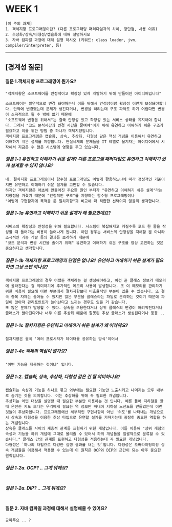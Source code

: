 # WEEK 1

```
[이 주의 과제]
1. 객체지향 프로그래밍이란? (다른 프로그래밍 패러다임과의 차이, 장단점, 사용 이유)
2. 추상화/상속/다형성/캡슐화에 대해 설명하시오
3. 자바 컴파일 과정에 대해 설명 하시오 (키워드: class loader, jvm, compiler/interpreter, 등)
```

-----


## [경계성 질문]

#### 질문 1.객체지향 프로그래밍이 뭔가요?
```
"객체지향은 소프트웨어를 안정적이고 확장성 있게 개발하기 위해 만들어진 아이디어입니다"

소프트웨어는 필연적으로 변경 돼야하는데 이를 위해서 안정성이랑 확장성 이란게 보장돼야합니다. 만약에 변경했는데 문제가 생긴다거나, 변경을 하려는데 구조 파악도 하기 어렵다면 변경이 소극적으로 될 수 밖에 없기 때문에
"소프트웨어 변경을 위해서"는 결국 안정성 있고 확장성 있는 서비스 상태를 유지해야 합니다. 그래서 "코드 분석시간과 변경 시간을 줄여야"이기 위해 유연하고 이해하기 쉬운 구조가 필요하고 이를 위한 방법 중 하나가 객체지향입니다.
객체지향 프로그래밍은 캡슐화, 상속, 추상화, 다형성 같은 핵심 개념을 이용해서 유연하고 이해하기 쉬운 설계를 지향합니다. 현실세계의 문제들을 IT 레벨로 옮기자는 아이디어에서 시작해서 지금은 수 많은 시스템에 영향을 주고 있습니다.
```

##### 질문 1-1 유연하고 이해하기 쉬운 설계? 다른 프로그램 패러다임도 유연하고 이해하기 쉽게 설계할 수 있지 않나요?
```
네. 절차지향 프로그래밍이나 함수형 프로그래밍도 어떻게 활용하느냐에 따라 정성적인 기준이지만 유연하고 이해하기 쉬운 설계를 고민할 수 있습니다.
하지만 객체지향은 애초에 만들어진 주요한 원인 부터가 "유연하고 이해하기 쉬운 설계"라는 지향점을 가졌기 때문에 "안정적인 구조"를 지향하는 함수형 프로그래밍이나
"어떻게 구현할지에 목적을 둔 절차지향"과 비교해 더 적합한 선택이지 않을까 생각합니다.
```

##### 질문 1-1a 유연하고 이해하기 쉬운 설계가 왜 필요한데요?
```
서비스의 확장성과 안정성을 위해 필요합니다. 시스템이 복잡해지고 커질수록 코드 한 줄을 작성할 떄 들어가는 비용이 늘어나게 됩니다. 이런 경우는 서비스의 안정성을 저해할 뿐 아니라 소극적인 기능 개발 등의 결과를 초래하기 때문에
"코드 분석과 변경 시간을 줄이기 위해" 유연하고 이해하기 쉬운 구조를 항상 고민하는 것은 중요하다고 생각합니다.
```

##### 질문 1-1b 객체지향 프로그래밍의 단점은 없나요? 유연하고 이해하기 쉬운 설계가 필요하면 그냥 쓰면 되나요?
```
객체지향 프로그래밍의 경우 어쨌든 객체라는 걸 생성해야하고, 이건 곧 클래스 정보가 메모리에 올라간다는 걸 의미하기에 추가적인 메모리 사용이 발생합니다. 또 이 메모리를 관리하기 위한 비용이 필요해 이런 부분에서 절차지향보다 비효율적인 부분이 있을 수 있습니다. 또 결국 중복 자체는 줄어들 수 있지만 많은 부분을 클래스라는 파일로 분리하는 것이기 때문에 파일이 많아져 관리포인트가 늘어난다고 느끼는 경우도 있을 거 같습니다.
또 많은 문제가 발생할 수 있다. 상속을 오용한다거나 상위 클래스의 변경이 어려워진다거나 클래스가 많아진다거나 너무 이른 추상화 떄문에 잘못된 추상 클래스가 생성된다거나 등등 ..
```

##### 질문 1-1c 절차지향은 유연하고 이해하기 쉬운 설계가 왜 어려워요?
```
절차지향은 결국 '여러 프로시저가 데이터를 공유하는 방식'이어서 

```

##### 질문 1-4c 객체의 핵심이 뭔가요?
```
'어떤 기능을 제공하는 것이냐' 입니다.
```

##### 질문 1-2. 캡슐화, 상속, 추상화, 다형성 같은 건 뭘 의미하나요?
```
캡슐화는 속성과 기능을 하나로 묶고 외부에는 필요한 기능만 노출시키고 나머지는 모두 내부로 숨기는 것을 의미합니다. 이는 추상화를 위해 꼭 필요한 개념입니다.
추상화는 어떤 대상을 설명할 때 필요한 부분만 이용하는 것 입니다. 예를 들어 지하철을 할 때 온전한 지도 보다는 우리에게 필요한 역 정보만 빼내어 지하철 노선도를 만들었는데 이런 것들이 추상화입니다. 프로그래밍에선 세부적인 구현사항이 아닌 '의도'를 나타내는 개념으로서 상속과 다형성을 이용한 추상 타입으로 유연할 설계를 가져가는데 굉장히 중요한 역할을 하는 개념입니다.
상속은 클래스들 사이의 계층적 관계를 표현하기 위한 개념입니다. 이를 이용해 "상위 개념의 속성과 기능을 하위 개념에 그대로 물려줄 수 있어서 하위 개념들을 일괄적으로 분류할 수 있습니다." 클래스 간의 관계를 표현하고 다형성을 적용하는데 꼭 필요한 개념입니다.
다형성은 `하나의 타입으로 다양한 실행 결과를 내는 것`입니다. 다형성은 오버라이딩이랑 상속 개념들을 이용해서 적용할 수 있는데 이 원칙은 OCP와 DIP의 근간이 되는 아주 중요한 원칙입니다.
```

##### 질문 1-2a. OCP? .. 그게 뭐에요?
```

```

##### 질문 1-2a. DIP? .. 그게 뭐에요?
```

```


#### 질문 2. 자바 컴파일 과정에 대해서 설명해줄 수 있어요?

```
공짜루요 .. ?
```
